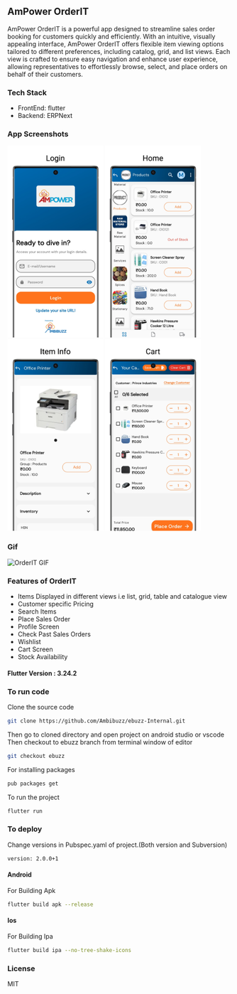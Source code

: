 
## AmPower OrderIT
AmPower OrderIT is a powerful app designed to streamline sales order booking for customers quickly and efficiently. With an intuitive, visually appealing interface, AmPower OrderIT offers flexible item viewing options tailored to different preferences, including catalog, grid, and list views. Each view is crafted to ensure easy navigation and enhance user experience, allowing representatives to effortlessly browse, select, and place orders on behalf of their customers.

### Tech Stack
- FrontEnd: flutter
- Backend: ERPNext

### App Screenshots

<kbd><img width="216" height="432" src="screenshots/login.png" alt="Login" /></kbd>
<kbd><img width="216" height="432" src="screenshots/home.png" alt="Home" /></kbd>
<kbd><img width="216" height="432" src="screenshots/item_info.png" alt="Item Info" /></kbd>
<kbd><img width="216" height="432" src="screenshots/cart.png" alt="Cart" /></kbd>

### Gif

<img src="https://github.com/Ambibuzz/ampower_orderit_mobile/blob/ampower_orderit/gif/orderit_recording1.gif" alt="OrderIT GIF" width="216" height="432">

### Features of OrderIT

- Items Displayed in different views i.e list, grid, table and catalogue view
- Customer specific Pricing
- Search Items
- Place Sales Order
- Profile Screen
- Check Past Sales Orders
- Wishlist
- Cart Screen
- Stock Availability

#### Flutter Version : 3.24.2

### To run code
Clone the source code<br/>
```sh
git clone https://github.com/Ambibuzz/ebuzz-Internal.git
```
Then go to cloned directory and open project on android studio or vscode<br/>
Then checkout to ebuzz branch from terminal window of editor<br/>
```sh
git checkout ebuzz
```
For installing packages<br/>
```sh
pub packages get
```
To run the project<br/>
```sh
flutter run
```

### To deploy
Change versions in Pubspec.yaml of project.(Both version and Subversion)
```sh
version: 2.0.0+1
```
#### Android
For Building Apk
```sh
flutter build apk --release
```


#### Ios
For Building Ipa
```sh
flutter build ipa --no-tree-shake-icons
```



### License
MIT